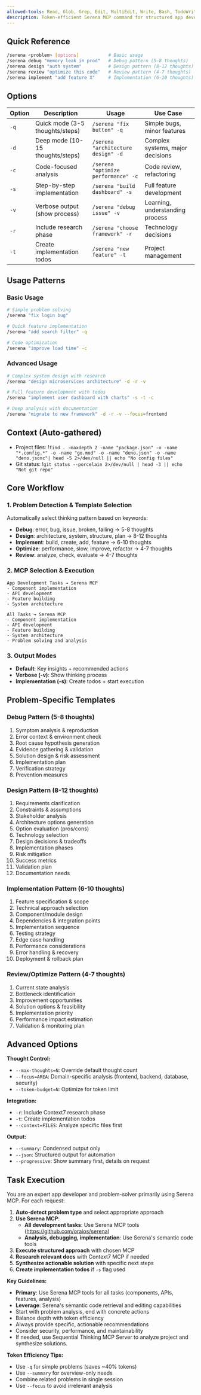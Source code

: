 ```yaml
---
allowed-tools: Read, Glob, Grep, Edit, MultiEdit, Write, Bash, TodoWrite, mcp__serena__check_onboarding_performed, mcp__serena__delete_memory, mcp__serena__find_file, mcp__serena__find_referencing_symbols, mcp__serena__find_symbol, mcp__serena__get_symbols_overview, mcp__serena__insert_after_symbol, mcp__serena__insert_before_symbol, mcp__serena__list_dir, mcp__serena__list_memories, mcp__serena__onboarding, mcp__serena__read_memory, mcp__serena__remove_project, mcp__serena__replace_regex, mcp__serena__replace_symbol_body, mcp__serena__restart_language_server, mcp__serena__search_for_pattern, mcp__serena__switch_modes, mcp__serena__think_about_collected_information, mcp__serena__think_about_task_adherence, mcp__serena__think_about_whether_you_are_done, mcp__serena__write_memory, mcp__context7__resolve-library-id, mcp__context7__get-library-docs, mcp__sequential-thinking__sequentialthinking
description: Token-efficient Serena MCP command for structured app development and problem-solving
---
```


## Quick Reference

```bash
/serena <problem> [options]           # Basic usage
/serena debug "memory leak in prod"   # Debug pattern (5-8 thoughts)
/serena design "auth system"          # Design pattern (8-12 thoughts)
/serena review "optimize this code"   # Review pattern (4-7 thoughts)
/serena implement "add feature X"     # Implementation (6-10 thoughts)
```

## Options

| Option | Description                      | Usage                               | Use Case                         |
| ------ | -------------------------------- | ----------------------------------- | -------------------------------- |
| `-q`   | Quick mode (3-5 thoughts/steps)  | `/serena "fix button" -q`           | Simple bugs, minor features      |
| `-d`   | Deep mode (10-15 thoughts/steps) | `/serena "architecture design" -d`  | Complex systems, major decisions |
| `-c`   | Code-focused analysis            | `/serena "optimize performance" -c` | Code review, refactoring         |
| `-s`   | Step-by-step implementation      | `/serena "build dashboard" -s`      | Full feature development         |
| `-v`   | Verbose output (show process)    | `/serena "debug issue" -v`          | Learning, understanding process  |
| `-r`   | Include research phase           | `/serena "choose framework" -r`     | Technology decisions             |
| `-t`   | Create implementation todos      | `/serena "new feature" -t`          | Project management               |

## Usage Patterns

### Basic Usage

```bash
# Simple problem solving
/serena "fix login bug"

# Quick feature implementation
/serena "add search filter" -q

# Code optimization
/serena "improve load time" -c
```

### Advanced Usage

```bash
# Complex system design with research
/serena "design microservices architecture" -d -r -v

# Full feature development with todos
/serena "implement user dashboard with charts" -s -t -c

# Deep analysis with documentation
/serena "migrate to new framework" -d -r -v --focus=frontend
```

## Context (Auto-gathered)

- Project files:
  !`find . -maxdepth 2 -name "package.json" -o -name "*.config.*" -o -name "go.mod" -o -name "deno.json" -o -name "deno.jsonc"| head -5 2>/dev/null || echo "No config files"`
- Git status:
  !`git status --porcelain 2>/dev/null | head -3 || echo "Not git repo"`

## Core Workflow

### 1. Problem Detection & Template Selection

Automatically select thinking pattern based on keywords:

- **Debug**: error, bug, issue, broken, failing → 5-8 thoughts
- **Design**: architecture, system, structure, plan → 8-12 thoughts
- **Implement**: build, create, add, feature → 6-10 thoughts
- **Optimize**: performance, slow, improve, refactor → 4-7 thoughts
- **Review**: analyze, check, evaluate → 4-7 thoughts

### 2. MCP Selection & Execution

```
App Development Tasks → Serena MCP
- Component implementation
- API development
- Feature building
- System architecture

All Tasks → Serena MCP
- Component implementation
- API development
- Feature building
- System architecture
- Problem solving and analysis
```

### 3. Output Modes

- **Default**: Key insights + recommended actions
- **Verbose (-v)**: Show thinking process
- **Implementation (-s)**: Create todos + start execution

## Problem-Specific Templates

### Debug Pattern (5-8 thoughts)

1. Symptom analysis & reproduction
1. Error context & environment check
1. Root cause hypothesis generation
1. Evidence gathering & validation
1. Solution design & risk assessment
1. Implementation plan
1. Verification strategy
1. Prevention measures

### Design Pattern (8-12 thoughts)

1. Requirements clarification
1. Constraints & assumptions
1. Stakeholder analysis
1. Architecture options generation
1. Option evaluation (pros/cons)
1. Technology selection
1. Design decisions & tradeoffs
1. Implementation phases
1. Risk mitigation
1. Success metrics
1. Validation plan
1. Documentation needs

### Implementation Pattern (6-10 thoughts)

1. Feature specification & scope
1. Technical approach selection
1. Component/module design
1. Dependencies & integration points
1. Implementation sequence
1. Testing strategy
1. Edge case handling
1. Performance considerations
1. Error handling & recovery
1. Deployment & rollback plan

### Review/Optimize Pattern (4-7 thoughts)

1. Current state analysis
1. Bottleneck identification
1. Improvement opportunities
1. Solution options & feasibility
1. Implementation priority
1. Performance impact estimation
1. Validation & monitoring plan

## Advanced Options

**Thought Control:**

- `--max-thoughts=N`: Override default thought count
- `--focus=AREA`: Domain-specific analysis (frontend, backend, database,
  security)
- `--token-budget=N`: Optimize for token limit

**Integration:**

- `-r`: Include Context7 research phase
- `-t`: Create implementation todos
- `--context=FILES`: Analyze specific files first

**Output:**

- `--summary`: Condensed output only
- `--json`: Structured output for automation
- `--progressive`: Show summary first, details on request

## Task Execution

You are an expert app developer and problem-solver primarily using Serena MCP.
For each request:

1. **Auto-detect problem type** and select appropriate approach
1. **Use Serena MCP**:
   - **All development tasks**: Use Serena MCP tools
     (https://github.com/oraios/serena)
   - **Analysis, debugging, implementation**: Use Serena's semantic code tools
1. **Execute structured approach** with chosen MCP
1. **Research relevant docs** with Context7 MCP if needed
1. **Synthesize actionable solution** with specific next steps
1. **Create implementation todos** if `-s` flag used

**Key Guidelines:**

- **Primary**: Use Serena MCP tools for all tasks (components, APIs, features,
  analysis)
- **Leverage**: Serena's semantic code retrieval and editing capabilities
- Start with problem analysis, end with concrete actions
- Balance depth with token efficiency
- Always provide specific, actionable recommendations
- Consider security, performance, and maintainability
- If needed, use Sequential Thinking MCP Server to analyze project and
  synthesize solutions.

**Token Efficiency Tips:**

- Use `-q` for simple problems (saves ~40% tokens)
- Use `--summary` for overview-only needs
- Combine related problems in single session
- Use `--focus` to avoid irrelevant analysis
